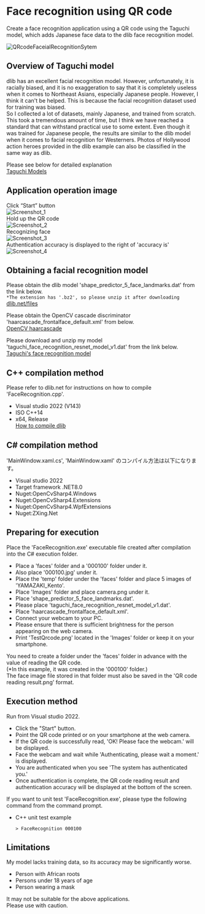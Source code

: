 # Face recognition using QR code
Create a face recognition application using a QR code using the Taguchi model, which adds Japanese face data to the dlib face recognition model.

![QRcodeFaceialRecognitionSytem](https://github.com/TaguchiModels/Face-recognition-using-QR-code/assets/167880914/341ef4ad-91ae-4f8f-a571-f04f01e535b5)

## Overview of Taguchi model  
dlib has an excellent facial recognition model. However, unfortunately, it is racially biased, and it is no exaggeration to say that it is completely useless when it comes to Northeast Asians, especially Japanese people. However, I think it can't be helped. This is because the facial recognition dataset used for training was biased.  
So I collected a lot of datasets, mainly Japanese, and trained from scratch. This took a tremendous amount of time, but I think we have reached a standard that can withstand practical use to some extent. Even though it was trained for Japanese people, the results are similar to the dlib model when it comes to facial recognition for Westerners. Photos of Hollywood action heroes provided in the dlib example can also be classified in the same way as dlib.  

Please see below for detailed explanation  
[Taguchi Models](https://github.com/TaguchiModels/dlibModels/blob/main/README_EN.md)

## Application operation image  
Click “Start” button  
![Screenshot_1](https://github.com/TaguchiModels/Face-recognition-using-QR-code/assets/167880914/590724a4-f0f4-4817-bed9-9d8599f97bdf)  
Hold up the QR code  
![Screenshot_2](https://github.com/TaguchiModels/Face-recognition-using-QR-code/assets/167880914/3d715982-4dbd-43f9-af6d-64159bdcd753)  
Recognizing face  
![Screenshot_3](https://github.com/TaguchiModels/Face-recognition-using-QR-code/assets/167880914/b9d0f725-7a4a-47c3-b5a0-26ad80c4fa67)  
Authentication accuracy is displayed to the right of 'accuracy is'  
![Screenshot_4](https://github.com/TaguchiModels/Face-recognition-using-QR-code/assets/167880914/93a3ae0f-2940-43c5-80ed-382f4e7e17a5)  

## Obtaining a facial recognition model  
Please obtain the dlib model 'shape_predictor_5_face_landmarks.dat' from the link below.  
  `*The extension has '.bz2', so please unzip it after downloading`  
[dlib.net/files](http://dlib.net/files/)

Please obtain the OpenCV cascade discriminator 'haarcascade_frontalface_default.xml' from below.  
[OpenCV haarcascade](https://github.com/kipr/opencv/blob/master/data/haarcascades/haarcascade_frontalface_default.xml)

Please download and unzip my model 'taguchi_face_recognition_resnet_model_v1.dat' from the link below.  
[Taguchi's face recognition model](https://drive.google.com/file/d/1uMAZbPHiKOl6sjDgAoORn8g5U4wHQisW/view?usp=sharing)

## C++ compilation method  
Please refer to dlib.net for instructions on how to compile 'FaceRecognition.cpp'.   
* Visual studio 2022  (V143)  
* ISO C++14  
* x64, Release  
[How to compile dlib](http://dlib.net/compile.html)

## C# compilation method  
'MainWindow.xaml.cs', 'MainWindow.xaml' のコンパイル方法は以下になります。  
* Visual studio 2022  
* Target framework .NET8.0  
* Nuget:OpenCvSharp4.Windows  
* Nuget:OpenCvSharp4.Extensions  
* Nuget:OpenCvSharp4.WpfExtensions  
* Nuget:ZXing.Net  

## Preparing for execution  
Place the 'FaceRecognition.exe' executable file created after compilation into the C# execution folder.  
 * Place a 'faces' folder and a '000100' folder under it.
 * Also place '000100.jpg' under it.
 * Place the 'temp' folder under the 'faces' folder and place 5 images of 'YAMAZAKI_Kento'.
 * Place 'Images' folder and place camera.png under it.
 * Place 'shape_predictor_5_face_landmarks.dat'.
 * Please place 'taguchi_face_recognition_resnet_model_v1.dat'.
 * Place 'haarcascade_frontalface_default.xml'.
 * Connect your webcam to your PC.
 * Please ensure that there is sufficient brightness for the person appearing on the web camera.
 * Print 'TestQrcode.png' located in the 'Images' folder or keep it on your smartphone.

You need to create a folder under the 'faces' folder in advance with the value of reading the QR code.  
(*In this example, it was created in the '000100' folder.)  
The face image file stored in that folder must also be saved in the 'QR code reading result.png' format.  

## Execution method  
Run from Visual studio 2022.  
 * Click the "Start" button.
 * Point the QR code printed or on your smartphone at the web camera.
 * If the QR code is successfully read, 'OK! Please face the webcam.' will be displayed.
 * Face the webcam and wait while 'Authenticating, please wait a moment.' is displayed.
 * You are authenticated when you see 'The system has authenticated you.'
 * Once authentication is complete, the QR code reading result and authentication accuracy will be displayed at the bottom of the screen.

If you want to unit test 'FaceRecognition.exe', please type the following command from the command prompt.    
  * C++ unit test example    
    ```
    > FaceRecognition 000100
    ```  
## Limitations
My model lacks training data, so its accuracy may be significantly worse.  
 * Person with African roots
 * Persons under 18 years of age
 * Person wearing a mask

It may not be suitable for the above applications.  
Please use with caution.  


